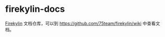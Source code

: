 # firekylin-docs
[Firekylin](https://firekylin.org) 文档仓库，可以到 https://github.com/75team/firekylin/wiki 中查看文档。
